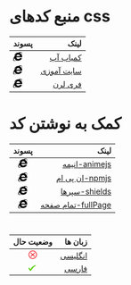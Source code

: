 <!-- فارسی فقط -->
# منبع کدهای css
| پسوند | لینک |
|:----|-----:|
| <img src="/svgs/brands/a_1/internet-explorer.svg" width="16" height="16" />| [کمیاب آپ](https://kamyabapp.ir/) |
| <img src="/svgs/brands/a_1/internet-explorer.svg" width="16" height="16" />| [سایت آموزی](https://siteamoozi.com/) |
| <img src="/svgs/brands/a_1/internet-explorer.svg" width="16" height="16" />| [فری لرن](https://free-learn.ir/) |
# کمک به نوشتن کد
| پسوند | لینک |
|:----:|----:|
|<img src="/svgs/brands/a_1/internet-explorer.svg" width="16" height="16" />|[انیمه-animejs]()  |
|<img src="/svgs/brands/a_1/internet-explorer.svg" width="16" height="16" />|[ان پی ام-npmjs]()  |
|<img src="/svgs/brands/a_1/internet-explorer.svg" width="16" height="16" />|[سپرها-shields]()  |
|<img src="/svgs/brands/a_1/internet-explorer.svg" width="16" height="16" />|[تمام صفحه-fullPage]() |	


#


| وضعیت حال| زبان ها |
|:---------:|-----------:|
| <img src="/svgs/png/no-r.png" width="16" height="16" /> | <a href="https://github.com/iranset/iranset.github.io/blob/main/%D8%A7%D9%84%DA%AF%D9%88%20%D9%87%D8%A7/source%20of%20css%20codes-en.md" >انگلیسی</a>|
| <img src="/svgs/png/yes-g.png" width="16" heitght="16" /> | <a href="https://github.com/iranset/iranset.github.io/blob/main/%D8%A7%D9%84%DA%AF%D9%88%20%D9%87%D8%A7/source%20of%20css%20codes-fa.md" >فارسی</a>|
